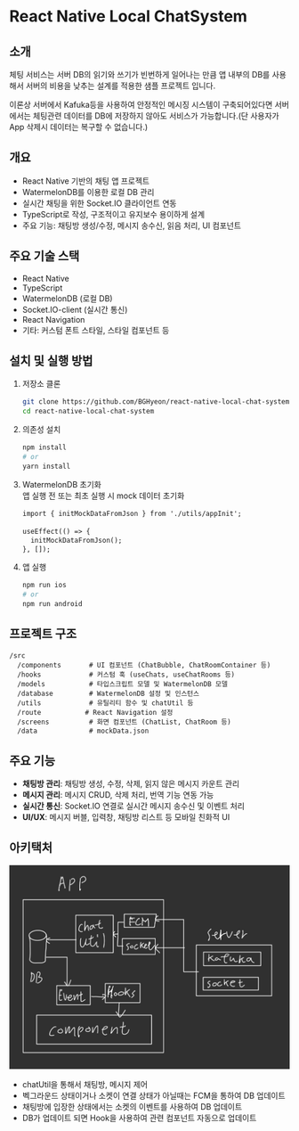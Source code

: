 
# React Native Local ChatSystem
## 소개
체팅 서비스는 서버 DB의 읽기와 쓰기가 빈번하게 일어나는 만큼 앱 내부의 DB를 사용해서 서버의 비용을 낮추는 설계를 적용한 샘플 프로젝트 입니다.

이론상 서버에서 Kafuka등을 사용하여 안정적인 메시징 시스템이 구축되어있다면 서버에서는 체팅관련 데이터를 DB에 저장하지 않아도 서비스가 가능합니다.(단 사용자가 App 삭제시 데이터는 복구할 수 없습니다.)

## 개요

- React Native 기반의 채팅 앱 프로젝트
- WatermelonDB를 이용한 로컬 DB 관리
- 실시간 채팅을 위한 Socket.IO 클라이언트 연동
- TypeScript로 작성, 구조적이고 유지보수 용이하게 설계
- 주요 기능: 채팅방 생성/수정, 메시지 송수신, 읽음 처리, UI 컴포넌트

## 주요 기술 스택

- React Native
- TypeScript
- WatermelonDB (로컬 DB)
- Socket.IO-client (실시간 통신)
- React Navigation
- 기타: 커스텀 폰트 스타일, 스타일 컴포넌트 등

## 설치 및 실행 방법

1. 저장소 클론
   ```bash
   git clone https://github.com/BGHyeon/react-native-local-chat-system.git
   cd react-native-local-chat-system
   ```

2. 의존성 설치
   ```bash
   npm install
   # or
   yarn install
   ```

3. WatermelonDB 초기화  
   앱 실행 전 또는 최초 실행 시 mock 데이터 초기화
   ```tsx
   import { initMockDataFromJson } from './utils/appInit';

   useEffect(() => {
     initMockDataFromJson();
   }, []);
   ```

4. 앱 실행
   ```bash
   npm run ios
   # or
   npm run android
   ```

## 프로젝트 구조

```
/src
  /components       # UI 컴포넌트 (ChatBubble, ChatRoomContainer 등)
  /hooks            # 커스텀 훅 (useChats, useChatRooms 등)
  /models           # 타입스크립트 모델 및 WatermelonDB 모델
  /database         # WatermelonDB 설정 및 인스턴스
  /utils            # 유틸리티 함수 및 chatUtil 등
  /route           # React Navigation 설정
  /screens          # 화면 컴포넌트 (ChatList, ChatRoom 등)
  /data             # mockData.json
```

## 주요 기능

- **채팅방 관리**: 채팅방 생성, 수정, 삭제, 읽지 않은 메시지 카운트 관리
- **메시지 관리**: 메시지 CRUD, 삭제 처리, 번역 기능 연동 가능
- **실시간 통신**: Socket.IO 연결로 실시간 메시지 송수신 및 이벤트 처리
- **UI/UX**: 메시지 버블, 입력창, 채팅방 리스트 등 모바일 친화적 UI

## 아키택처
![아키텍처](./architecture.jpg)
- chatUtil을 통해서 채팅방, 메시지 제어
- 벡그라운드 상태이거나 소켓이 연결 상태가 아닐때는 FCM을 통하여 DB 업데이트
- 채팅방에 입장한 상태에서는 소켓의 이벤트를 사용하여 DB 업데이트
- DB가 업데이트 되면 Hook을 사용하여 관련 컴포넌트 자동으로 업데이트

